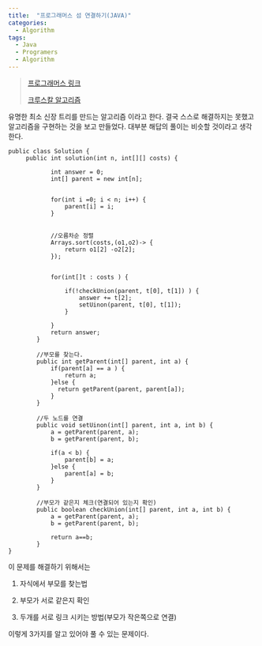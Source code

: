 ```yaml
---
title:  "프로그래머스 섬 연결하기(JAVA)"
categories:
  - Algorithm
tags:
  - Java
  - Programers
  - Algorithm
---
```


> [프로그래머스 링크](https://programmers.co.kr/learn/courses/30/lessons/42861)
>
> [크루스칼 알고리즘](https://m.blog.naver.com/PostView.nhn?blogId=ndb796&logNo=221230994142&proxyReferer=https:%2F%2Fwww.google.com%2F) 



유명한 최소 신장 트리를 만드는 알고리즘 이라고 한다. 결국 스스로 해결하지는 못했고
알고리즘을 구현하는 것을 보고 만들었다. 대부분 해답의 풀이는 비슷할 것이라고 생각한다.


```
public class Solution {
	 public int solution(int n, int[][] costs) {
	    	
	    	int answer = 0;
	    	int[] parent = new int[n];
	    	
	    	
	    	for(int i =0; i < n; i++) {
	    		parent[i] = i;
	    	}
	    	
	    	
	    	//오름차순 정렬
	    	Arrays.sort(costs,(o1,o2)-> {
	    		return o1[2] -o2[2];
	    	});
	    	
	    	
	    	for(int[]t : costs ) {
	    			
	    		if(!checkUnion(parent, t[0], t[1]) ) {
	    			answer += t[2];
	    			setUinon(parent, t[0], t[1]);
	    		}
	    		
	    	}
	        return answer;
	    }
	    
	    //부모를 찾는다.
	    public int getParent(int[] parent, int a) {    	
			if(parent[a] == a ) {
				return a;
			}else {
			  return getParent(parent, parent[a]);
			}
	    }
	    
        //두 노드를 연결
	    public void setUinon(int[] parent, int a, int b) {
	    	a = getParent(parent, a);
	    	b = getParent(parent, b);
	    	
	    	if(a < b) {
	    		parent[b] = a;
	    	}else {
	    		parent[a] = b;
	    	}
	    }
	    
        //부모가 같은지 체크(연결되어 있는지 확인)
	    public boolean checkUnion(int[] parent, int a, int b) {
	    	a = getParent(parent, a);
	    	b = getParent(parent, b);
	       	
	    	return a==b;
	    }	
}
```

이 문제를 해결하기 위해서는
1. 자식에서 부모를 찾는법

2. 부모가 서로 같은지 확인

3. 두개를 서로 링크 시키는 방법(부모가 작은쪽으로 연결)

이렇게 3가지를 알고 있어야 풀 수 있는 문제이다.



